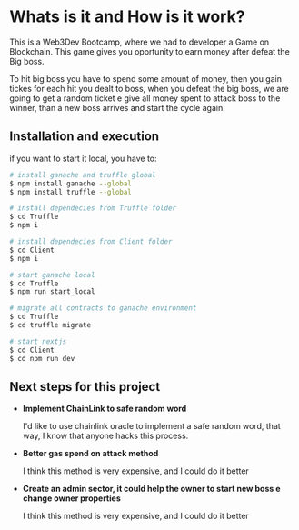 # Whats is it and How is it work?

This is a Web3Dev Bootcamp, where we had to developer a Game on Blockchain.
This game gives you oportunity to earn money after defeat the Big boss.

To hit big boss you have to spend some amount of money, then you gain tickes for each hit you dealt to boss, when you defeat the big boss, we are going to get a random ticket e give all money spent to attack boss to the winner, than a new boss arrives and start the cycle again.

## Installation and execution

if you want to start it local, you have to:

```sh
# install ganache and truffle global
$ npm install ganache --global
$ npm install truffle --global
```


```sh
# install dependecies from Truffle folder
$ cd Truffle
$ npm i
```

```sh
# install dependecies from Client folder
$ cd Client
$ npm i
```

```sh
# start ganache local
$ cd Truffle
$ npm run start_local
```

```sh
# migrate all contracts to ganache environment
$ cd Truffle
$ cd truffle migrate
```

```sh
# start nextjs
$ cd Client
$ cd npm run dev
```


## Next steps for this project

- __Implement ChainLink to safe random word__

  I'd like to use chainlink oracle to implement a safe random word, that way, I know that anyone hacks this process.

- __Better gas spend on attack method__

  I think this method is very expensive, and I could do it better

- __Create an admin sector, it could help the owner to start new boss e change owner properties__

  I think this method is very expensive, and I could do it better
